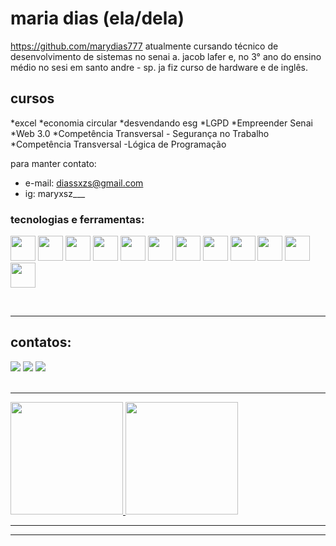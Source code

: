 # maria dias (ela/dela) 
https://github.com/marydias777
atualmente cursando técnico de desenvolvimento de sistemas no senai a. jacob lafer e, no 3° ano do ensino médio no sesi em santo andre - sp. ja fiz curso de hardware e de inglês.

## cursos 
*excel 
*economia circular
*desvendando esg
*LGPD
*Empreender Senai
*Web 3.0
*Competência Transversal - Segurança no Trabalho
*Competência Transversal -Lógica de Programação


para manter contato:
* e-mail: diassxzs@gmail.com
* ig: maryxsz___

### tecnologias e ferramentas:


<img src="https://cdn.jsdelivr.net/gh/devicons/devicon@latest/icons/cplusplus/cplusplus-original.svg" width="40" height="40"/> <img src="https://cdn.jsdelivr.net/gh/devicons/devicon@latest/icons/html5/html5-original.svg" width="40" height="40"/>  <img src="https://cdn.jsdelivr.net/gh/devicons/devicon@latest/icons/css3/css3-original.svg" width="40" height="40"/> <img src="https://cdn.jsdelivr.net/gh/devicons/devicon@latest/icons/javascript/javascript-original.svg" width="40" height="40"/> <img src="https://cdn.jsdelivr.net/gh/devicons/devicon@latest/icons/php/php-original.svg" width="40" height="40"/> <img src="https://cdn.jsdelivr.net/gh/devicons/devicon@latest/icons/azuresqldatabase/azuresqldatabase-original.svg" width="40" height="40"/> <img src="https://cdn.jsdelivr.net/gh/devicons/devicon@latest/icons/gimp/gimp-original.svg" width="40" height="40"/> <img src="https://cdn.jsdelivr.net/gh/devicons/devicon@latest/icons/mysql/mysql-original.svg" width="40" height="40"/> <img src="https://cdn.jsdelivr.net/gh/devicons/devicon@latest/icons/bootstrap/bootstrap-original.svg" width="40" height="40"/> <img src="https://cdn.jsdelivr.net/gh/devicons/devicon@latest/icons/git/git-original.svg" width="40" height="40"/> <img src="https://cdn.jsdelivr.net/gh/devicons/devicon@latest/icons/figma/figma-original.svg" width="40" height="40"/>
<img src="https://cdn.jsdelivr.net/gh/devicons/devicon@latest/icons/github/github-original.svg" width="40" height="40" />

<br>
<hr>
         
## contatos:
<div>
<a href="https://www.instagram.com/maryxsz___/" target="_blank"><img loading="lazy" src="https://img.shields.io/badge/-Instagram-%23E4405F?style=for-the-badge&logo=instagram&logoColor=white" target="_blank"></a>
<a href = "diassxzs@gmail.com"><img loading="lazy" src="https://img.shields.io/badge/Gmail-D14836?style=for-the-badge&logo=gmail&logoColor=white" target="_blank"></a></a>
<a href="https://www.linkedin.com/in/maria-eduarda-dias-moura/" target="_blank"><img loading="lazy" src="https://img.shields.io/badge/-LinkedIn-%230077B5?style=for-the-badge&logo=linkedin&logoColor=white" target="_blank"></a>  
</div>

<br>
<hr>

<div>
<a href="https://github.com/marydias777">
<img loading="lazy" height="180em" src="https://github-readme-stats.vercel.app/api/top-langs/?username=mariadias&layout=compact&langs_count=7&theme=dracula"/>
<img loading="lazy" height="180em" src="https://github-readme-stats.vercel.app/api?username=mariadias&show_icons=true&theme=dracula&include_all_commits=true&count_private=true"/>
</div>

<hr>
<hr>


<!--
**marydias777/marydias777** is a ✨ _special_ ✨ repository because its `README.md` (this file) appears on your GitHub profile.

Here are some ideas to get you started:

- 🔭 I’m currently working on ...
- 🌱 I’m currently learning ...
- 👯 I’m looking to collaborate on ...
- 🤔 I’m looking for help with ...
- 💬 Ask me about ...
- 📫 How to reach me: ...
- 😄 Pronouns: ...
- ⚡ Fun fact: ...
-->
